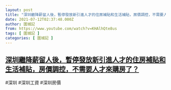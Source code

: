 ```yaml
---
layout: post
title: "深圳繼降薪留人後，暫停發放新引進人才的住房補貼和生活補貼，房價調控，不需要人才來購房了？"
date: 2021-07-12T02:37:48.000Z
author: 圍城記
from: https://www.youtube.com/watch?v=KHAlhQte8us
tags: [ 圍城記 ]
categories: [ 圍城記 ]
---
```

<!--1626057468000-->
[深圳繼降薪留人後，暫停發放新引進人才的住房補貼和生活補貼，房價調控，不需要人才來購房了？](https://www.youtube.com/watch?v=KHAlhQte8us)
------

<div>
#深圳 #深圳工資 #深圳房價
</div>
